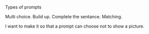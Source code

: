 Types of prompts

Multi choice.
Build up.
Complete the sentance.
Matching.

I want to make it so that a prompt can choose not to show a picture.
